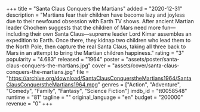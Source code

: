 +++
title = "Santa Claus Conquers the Martians"
added = "2020-12-31"
description = "Martians fear their children have become lazy and joyless due to their newfound obsession with Earth TV shows. After ancient Martian leader Chochem suggests that the children of Mars need more fun—including their own Santa Claus—supreme leader Lord Kimar assembles an expedition to Earth. Once there, they kidnap two children who lead them to the North Pole, then capture the real Santa Claus, taking all three back to Mars in an attempt to bring the Martian children happiness."
rating = "3"
popularity = "4.683"
released = "1964"
poster = "assets/poster/santa-claus-conquers-the-martians.jpg"
cover = "assets/cover/santa-claus-conquers-the-martians.jpg"
file = "https://archive.org/download/SantaClausConquerstheMartians1964/SantaClausConquerstheMartians1964.mpg"
genres = ["Action", "Adventure", "Comedy", "Family", "Fantasy", "Science Fiction"]
imdb_id = "tt0058548"
runtime = "81"
tagline = ""
original_language = "en"
budget = "200000"
revenue = "0"
+++